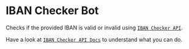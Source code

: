 # IBAN Checker Bot

Checks if the provided IBAN is valid or invalid using [`IBAN Checker API`](https://ninja-apis.cf/#iban-checker).

Have a look at [`IBAN Checker API Docs`](https://ninja-apis.cf/#iban-checker) to understand what you can do.

